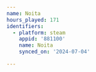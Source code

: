 ```yaml
---
name: Noita
hours_played: 171
identifiers:
  - platform: steam
    appid: '881100'
    name: Noita
    synced_on: '2024-07-04'

---
```

